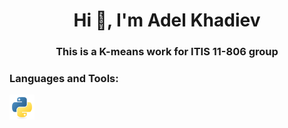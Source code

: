 <h1 align="center">Hi 👋, I'm Adel Khadiev</h1>
<h3 align="center">This is a K-means work for ITIS 11-806 group</h3>


<h3 align="left">Languages and Tools:</h3>
<p align="left"> <a href="https://www.python.org" target="_blank"> <img src="https://raw.githubusercontent.com/devicons/devicon/master/icons/python/python-original.svg" alt="python" width="40" height="40"/> </a> </p>
